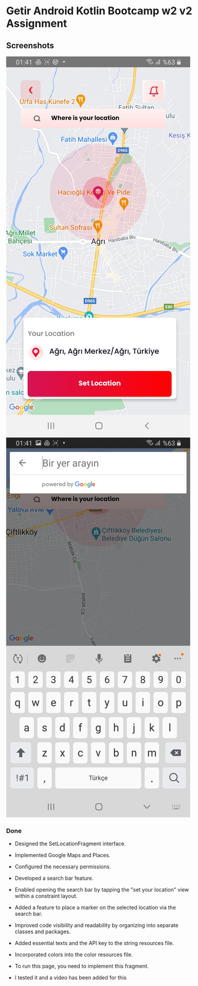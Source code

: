 # Getir Android Kotlin Bootcamp w2 v2 Assignment

## Screenshots

![Map Screen](Main%20Screen.jpg)
![Search Bar](Search%20Screen.jpg)


### Done

- Designed the SetLocationFragment interface.
- Implemented Google Maps and Places.
- Configured the necessary permissions.
- Developed a search bar feature.
- Enabled opening the search bar by tapping the "set your location" view within a constraint layout.
- Added a feature to place a marker on the selected location via the search bar.
- Improved code visibility and readability by organizing into separate classes and packages.
- Added essential texts and the API key to the string resources file.
- Incorporated colors into the color resources file.



- To run this page, you need to implement this fragment.
- I tested it and a video has been added for this